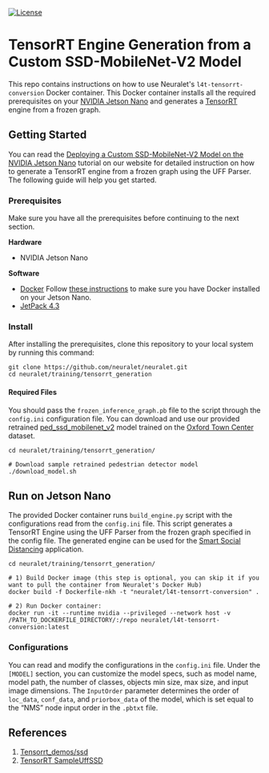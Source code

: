[![License](https://img.shields.io/badge/License-Apache%202.0-blue.svg)](https://opensource.org/licenses/Apache-2.0)

# TensorRT Engine Generation from a Custom SSD-MobileNet-V2 Model 


This repo contains instructions on how to use Neuralet's `l4t-tensorrt-conversion` Docker container. This Docker container installs all the required prerequisites on your [NVIDIA Jetson Nano](https://developer.nvidia.com/embedded/jetson-nano-developer-kit) and generates a [TensorRT](https://docs.nvidia.com/deeplearning/tensorrt/developer-guide/index.html) engine from a frozen graph.


## Getting Started

You can read the [Deploying a Custom SSD-MobileNet-V2 Model on the NVIDIA Jetson Nano]() tutorial on our website for detailed instruction on how to generate a TensorRT engine from a frozen graph using the UFF Parser. The following guide will help you get started. 

### Prerequisites

Make sure you have all the prerequisites before continuing to the next section.

**Hardware**
  * NVIDIA Jetson Nano

**Software**
* [Docker](https://docs.docker.com/get-docker/)
Follow [these instructions](https://docs.docker.com/install/linux/docker-ce/debian) to make sure you have Docker installed on your Jetson Nano.
* [JetPack 4.3](https://developer.nvidia.com/jetpack-4_3_DP)

### Install

After installing the prerequisites, clone this repository to your local system by running this command:

```
git clone https://github.com/neuralet/neuralet.git
cd neuralet/training/tensorrt_generation
```

#### Required Files

You should pass the `frozen_inference_graph.pb` file to the script through the `config.ini` configuration file. You can download and use our provided retrained [ped_ssd_mobilenet_v2](https://github.com/neuralet/neuralet-models/blob/master/amd64/ped_ssd_mobilenet_v2/frozen_inference_graph.pb) model trained on the [Oxford Town Center](https://megapixels.cc/oxford_town_centre/) dataset.
```
cd neuralet/training/tensorrt_generation/

# Download sample retrained pedestrian detector model 
./download_model.sh
```

## Run on Jetson Nano

The provided Docker container runs `build_engine.py` script with the configurations read from the `config.ini` file. This script generates a TensorRT Engine using the UFF Parser from the frozen graph specified in the config file. The generated engine can be used for the [Smart Social Distancing](https://github.com/neuralet/neuralet/tree/master/applications/smart-distancing) application. 

```
cd neuralet/training/tensorrt_generation/

# 1) Build Docker image (this step is optional, you can skip it if you want to pull the container from Neuralet's Docker Hub)
docker build -f Dockerfile-nkh -t "neuralet/l4t-tensorrt-conversion" .

# 2) Run Docker container:
docker run -it --runtime nvidia --privileged --network host -v /PATH_TO_DOCKERFILE_DIRECTORY/:/repo neuralet/l4t-tensorrt-conversion:latest
```

### Configurations

You can read and modify the configurations in the `config.ini` file. Under the `[MODEL]` section, you can customize the model specs, such as model name, model path, the number of classes, objects min size, max size, and input image dimensions.
The `InputOrder` parameter determines the order of `loc_data`, `conf_data`, and `priorbox_data` of the model, which is set equal to the “NMS” node input order in the `.pbtxt` file.

## References
1. [Tensorrt_demos/ssd](https://github.com/jkjung-avt/tensorrt_demos/tree/master/ssd)
2. [TensorRT SampleUffSSD](https://github.com/NVIDIA/TensorRT/tree/master/samples/opensource/sampleUffSSD)
